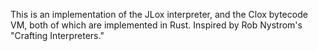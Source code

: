 This is an implementation of the JLox interpreter, and the Clox bytecode VM, both of which are implemented in Rust. Inspired by Rob Nystrom's "Crafting Interpreters."

